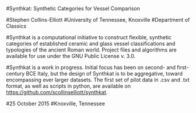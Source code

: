 #Synthkat: Synthetic Categories for Vessel Comparison

#Stephen Collins-Elliott
#University of Tennessee, Knoxville
#Department of Classics

#Synthkat is a computational initiative to construct flexible,
synthetic categories of established ceramic and glass vessel
classifications and typologies of the ancient Roman world.
Project files and algorithms are available for use under the
GNU Public License v. 3.0.

#Synthkat is a work in progress. Initial focus has been on
second- and first-century BCE Italy, but the design of
Synthkat is to be aggregative, toward encompassing ever
larger datasets. The first set of pilot data in .csv and
.txt format, as well as scripts in python, are available
on https://github.com/scollinselliott/synthkat.

#25 October 2015
#Knoxville, Tennessee
